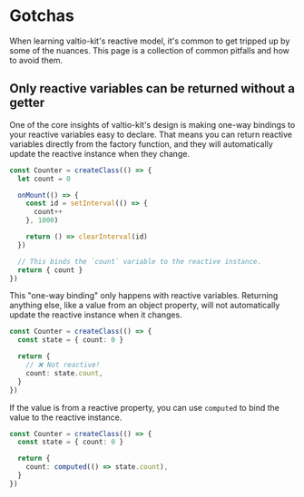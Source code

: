 # Gotchas

When learning valtio-kit's reactive model, it's common to get tripped up by
some of the nuances. This page is a collection of common pitfalls and how to
avoid them.

## Only reactive variables can be returned without a getter

One of the core insights of valtio-kit's design is making one-way bindings to your reactive variables easy to declare. That means you can return reactive variables directly from the factory function, and they will automatically update the reactive instance when they change.

```ts
const Counter = createClass(() => {
  let count = 0

  onMount(() => {
    const id = setInterval(() => {
      count++
    }, 1000)

    return () => clearInterval(id)
  })

  // This binds the `count` variable to the reactive instance.
  return { count }
})
```

This "one-way binding" only happens with reactive variables. Returning anything else, like a value from an object property, will not automatically update the reactive instance when it changes.

```ts
const Counter = createClass(() => {
  const state = { count: 0 }

  return {
    // ❌ Not reactive!
    count: state.count,
  }
})
```

If the value is from a reactive property, you can use `computed` to bind the value to the reactive instance.

```ts
const Counter = createClass(() => {
  const state = { count: 0 }

  return {
    count: computed(() => state.count),
  }
})
```
